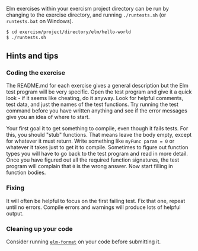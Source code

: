 Elm exercises within your exercism project directory can be run by changing to the exercise directory, and running `./runtests.sh` (or `runtests.bat` on Windows).

```bash
$ cd exercism/project/directory/elm/hello-world
$ ./runtests.sh
```

## Hints and tips

### Coding the exercise

The README.md for each exercise gives a general description but the Elm test program will be very specific. Open the test program and give it a quick look - if it seems like cheating, do it anyway. Look for helpful comments, test data, and just the names of the test functions. Try running the test command before you have written anything and see if the error messages give you an idea of where to start.

Your first goal it to get something to compile, even though it fails tests. For this, you should "stub" functions. That means leave the body empty, except for whatever it must return. Write something like `myFunc param = 0` or whatever it takes just to get it to compile. Sometimes to figure out function types you will have to go back to the test program and read in more detail. Once you have figured out all the required function signatures, the test program will complain that `0` is the wrong answer. Now start filling in function bodies.

### Fixing

It will often be helpful to focus on the first failing test. Fix that one, repeat until no errors. Compile errors and warnings will produce lots of helpful output.

### Cleaning up your code

Consider running [`elm-format`](https://github.com/avh4/elm-format) on your code before submitting it.
